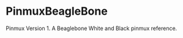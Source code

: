 PinmuxBeagleBone
================

Pinmux Version 1. A Beaglebone White and Black pinmux reference.
